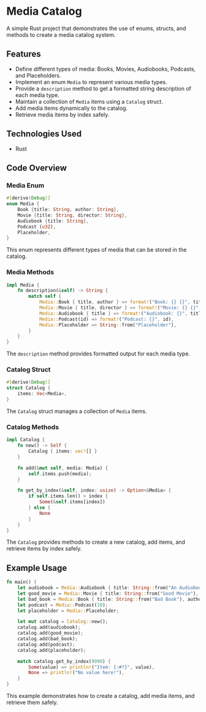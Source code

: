 # Media Catalog

A simple Rust project that demonstrates the use of enums, structs, and methods to create a media catalog system.

## Features
- Define different types of media: Books, Movies, Audiobooks, Podcasts, and Placeholders.
- Implement an enum `Media` to represent various media types.
- Provide a `description` method to get a formatted string description of each media type.
- Maintain a collection of `Media` items using a `Catalog` struct.
- Add media items dynamically to the catalog.
- Retrieve media items by index safely.

## Technologies Used
- Rust

## Code Overview
### Media Enum
```rust
#[derive(Debug)]
enum Media {
    Book {title: String, author: String},
    Movie {title: String, director: String},
    Audiobook {title: String},
    Podcast (u32),
    Placeholder,
}
```
This enum represents different types of media that can be stored in the catalog.

### Media Methods
```rust
impl Media {
    fn description(&self) -> String {
        match self {
            Media::Book { title, author } => format!("Book: {} {}", title, author),
            Media::Movie { title, director } => format!("Movie: {} {}", title, director),
            Media::Audiobook { title } => format!("Audiobook: {}", title),
            Media::Podcast(id) => format!("Podcast: {}", id),
            Media::Placeholder => String::from("Placeholder"),
        }
    }
}
```
The `description` method provides formatted output for each media type.

### Catalog Struct
```rust
#[derive(Debug)]
struct Catalog {
    items: Vec<Media>,
}
```
The `Catalog` struct manages a collection of `Media` items.

### Catalog Methods
```rust
impl Catalog {
    fn new() -> Self {
        Catalog { items: vec![] }
    }

    fn add(&mut self, media: Media) {
        self.items.push(media);
    }

    fn get_by_index(&self, index: usize) -> Option<&Media> {
        if self.items.len() > index {
            Some(&self.items[index])
        } else {
            None
        }
    }
}
```
The `Catalog` provides methods to create a new catalog, add items, and retrieve items by index safely.

## Example Usage
```rust
fn main() {
    let audiobook = Media::Audiobook { title: String::from("An Audiobook") };
    let good_movie = Media::Movie { title: String::from("Good Movie"), director: String::from("Good Director") };
    let bad_book = Media::Book { title: String::from("Bad Book"), author: String::from("Bad Author") };
    let podcast = Media::Podcast(10);
    let placeholder = Media::Placeholder;

    let mut catalog = Catalog::new();
    catalog.add(audiobook);
    catalog.add(good_movie);
    catalog.add(bad_book);
    catalog.add(podcast);
    catalog.add(placeholder);

    match catalog.get_by_index(9990) {
        Some(value) => println!("Item: {:#?}", value),
        None => println!("No value here!"),
    }
}
```
This example demonstrates how to create a catalog, add media items, and retrieve them safely.
